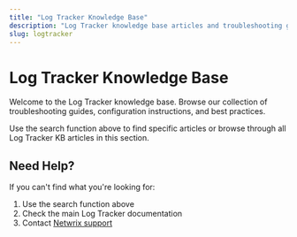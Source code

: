 ```yaml
---
title: "Log Tracker Knowledge Base"
description: "Log Tracker knowledge base articles and troubleshooting guides"
slug: logtracker
---
```


# Log Tracker Knowledge Base

Welcome to the Log Tracker knowledge base. Browse our collection of troubleshooting guides, configuration instructions, and best practices.

Use the search function above to find specific articles or browse through all Log Tracker KB articles in this section.

## Need Help?

If you can't find what you're looking for:
1. Use the search function above
2. Check the main Log Tracker documentation
3. Contact [Netwrix support](https://www.netwrix.com/support.html)